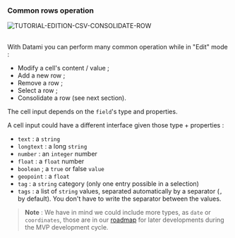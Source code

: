 ### Common rows operation

<div>
  <img
    alt="TUTORIAL-EDITION-CSV-CONSOLIDATE-ROW"
    src="https://raw.githubusercontent.com/multi-coop/datami-documentation-content/main/images/tutorial/commented/tutorial-csv-edition.png"
    />
</div>

<br>

With Datami you can perform many common operation while in "Edit" mode :

- Modify a cell's content / value ;
- Add a new row ;
- Remove a row ;
- Select a row ;
- Consolidate a row (see next section).

The cell input depends on the `field`'s type and properties.

A cell input could have a different interface given those type + properties :

- `text` :  a `string`
- `longtext` : a long `string`
- `number` : an `integer` number
- `float` : a `float` number
- `boolean` ; a `true` or false `value`
- `geopoint` : a `float`
- `tag` : a `string` category (only one entry possible in a selection)
- `tags` : a list of `string` values, separated automatically by a separator (`,` by default). You don't have to write the separator between the values.

> **Note** : We have in mind we could include more types, as `date` or `coordinates`, those are in our [roadmap](/software) for later developments during the MVP development cycle.
